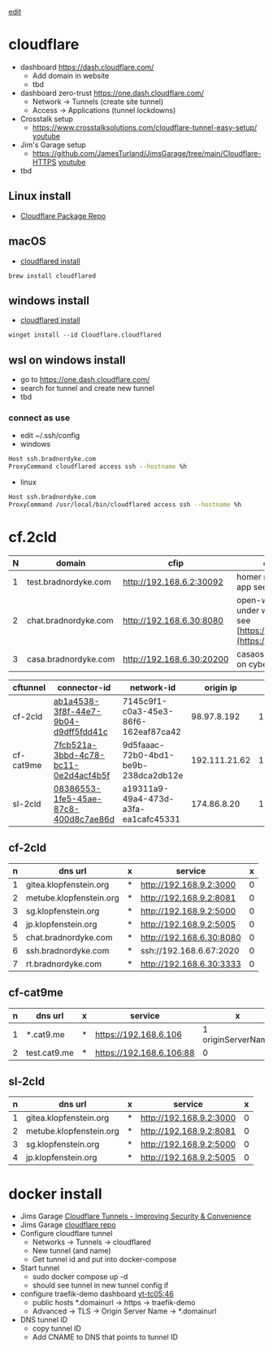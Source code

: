 [edit](https://github.com/2cld/netstack/edit/master/docs/wan/cloudflare/README.md)

# cloudflare
- dashboard https://dash.cloudflare.com/
  - Add domain in website
  - tbd
- dashboard zero-trust https://one.dash.cloudflare.com/
  - Network -> Tunnels (create site tunnel)
  - Access -> Applications (tunnel lockdowns)
- Crosstalk setup
  - https://www.crosstalksolutions.com/cloudflare-tunnel-easy-setup/ [youtube](https://www.youtube.com/watch?v=ZvIdFs3M5ic)
- Jim's Garage setup
  - https://github.com/JamesTurland/JimsGarage/tree/main/Cloudflare-HTTPS [youtube](https://www.youtube.com/watch?v=U8hUNw2E1ZM)
- tbd

## Linux install
- [Cloudflare Package Repo](https://pkg.cloudflare.com/)

## macOS
- [cloudflared install](https://developers.cloudflare.com/cloudflare-one/connections/connect-networks/downloads/)
```
brew install cloudflared
```

## windows install
- [cloudflared install](https://developers.cloudflare.com/cloudflare-one/connections/connect-networks/downloads/)
```
winget install --id Cloudflare.cloudflared
```

## wsl on windows install
- go to https://one.dash.cloudflare.com/
- search for tunnel and create new tunnel
- tbd
### connect as use
- edit ~/.ssh/config
- windows
```cmd
Host ssh.bradnordyke.com
ProxyCommand cloudflared access ssh --hostname %h
```
- linux
```bash
Host ssh.bradnordyke.com
ProxyCommand /usr/local/bin/cloudflared access ssh --hostname %h
```

# cf.2cld

| N | domain | cfip | description |
| - | ------ | ---- | ----------- |
| 1 | test.bradnordyke.com | http://192.168.6.2:30092 | homer running as truenas app see [tbd]() |
| 2 | chat.bradnordyke.com | http://192.168.6.30:8080 | open-webui running under wsl on cybertruck see [https://ai.2cld.net/docs/](https://ai.2cld.net/docs/) |
| 3 | casa.bradnordyke.com | http://192.168.6.30:20200 | casaos running under wsl on cybertruck see [tbd]() |

| cftunnel | connector-id | network-id | origin ip | private ip | hostname |
| -------- | ------------ | ---------- | --------- | ---------- | -------- |
| cf-2cld | [ab1a4538-3f8f-44e7-9b04-d9dff5fdd41c](https://one.dash.cloudflare.com/830c41d5976453f0c03f34d4f765b229/networks/tunnels/7145c9f1-c0a3-45e3-86f6-162eaf87ca42/connectors/ab1a4538-3f8f-44e7-9b04-d9dff5fdd41c?backTo=eyJ0ZXh0IjoiQmFjayB0byB0dW5uZWxzIiwidXJsIjoiLzgzMGM0MWQ1OTc2NDUzZjBjMDNmMzRkNGY3NjViMjI5L25ldHdvcmtzL3R1bm5lbHMifQ%3D%3D) | 7145c9f1-c0a3-45e3-86f6-162eaf87ca42 | 98.97.8.192 | 192.168.9.2 | cf-cloudflared |
| cf-cat9me | [7fcb521a-3bbd-4c78-bc11-0e2d4acf4b5f](https://one.dash.cloudflare.com/830c41d5976453f0c03f34d4f765b229/networks/tunnels/9d5faaac-72b0-4bd1-be9b-238dca2db12e/connectors/7fcb521a-3bbd-4c78-bc11-0e2d4acf4b5f?backTo=eyJ0ZXh0IjoiQmFjayB0byB0dW5uZWxzIiwidXJsIjoiLzgzMGM0MWQ1OTc2NDUzZjBjMDNmMzRkNGY3NjViMjI5L25ldHdvcmtzL3R1bm5lbHMifQ%3D%3D) | 9d5faaac-72b0-4bd1-be9b-238dca2db12e | 192.111.21.62 | 172.18.0.3 | e6f22b61a96c |
| sl-2cld | [08386553-1fe5-45ae-87c8-400d8c7ae86d](https://one.dash.cloudflare.com/830c41d5976453f0c03f34d4f765b229/networks/tunnels/a19311a9-49a4-473d-a3fa-ea1cafc45331/connectors/08386553-1fe5-45ae-87c8-400d8c7ae86d?backTo=eyJ0ZXh0IjoiQmFjayB0byB0dW5uZWxzIiwidXJsIjoiLzgzMGM0MWQ1OTc2NDUzZjBjMDNmMzRkNGY3NjViMjI5L25ldHdvcmtzL3R1bm5lbHMifQ%3D%3D) | a19311a9-49a4-473d-a3fa-ea1cafc45331 | 174.86.8.20 | 192.168.0.143 | slwin11ops |

## cf-2cld

| n | dns url                 | x | service                  | x |
| - | ----------------------- | - | ------------------------ | - |
| 1 | gitea.klopfenstein.org  | * | http://192.168.9.2:3000  | 0 |
| 2 | metube.klopfenstein.org | * | http://192.168.9.2:8081  | 0 |
| 3 | sg.klopfenstein.org     | * | http://192.168.9.2:5000  | 0 |
| 4 | jp.klopfenstein.org     | * | http://192.168.9.2:5005  | 0 |
| 5 | chat.bradnordyke.com    | * | http://192.168.6.30:8080 | 0 |
| 6 | ssh.bradnordyke.com     | * | ssh://192.168.6.67:2020  | 0 |
| 7 | rt.bradnordyke.com      | * | http://192.168.6.30:3333 | 0 |

## cf-cat9me

| n | dns url                 | x | service                  | x |
| - | ----------------------- | - | ------------------------ | - |
| 1 | *.cat9.me               | * | https://192.168.6.106    | 1 originServerName |
| 2 | test.cat9.me            | * | https://192.168.6.106:88 | 0 |

## sl-2cld

| n | dns url                 | x | service                  | x |
| - | ----------------------- | - | ------------------------ | - |
| 1 | gitea.klopfenstein.org  | * | http://192.168.9.2:3000  | 0 |
| 2 | metube.klopfenstein.org | * | http://192.168.9.2:8081  | 0 |
| 3 | sg.klopfenstein.org     | * | http://192.168.9.2:5000  | 0 |
| 4 | jp.klopfenstein.org     | * | http://192.168.9.2:5005  | 0 |

# docker install
- Jims Garage [Cloudflare Tunnels - Improving Security & Convenience](https://www.youtube.com/watch?v=U8hUNw2E1ZM)
- Jims Garage [cloudflare repo](https://github.com/JamesTurland/JimsGarage/blob/main/Cloudflare-HTTPS/cloudflared/docker-compose.yaml)
- Configure cloudflare tunnel
  - Networks -> Tunnels -> cloudflared
  - New tunnel (and name)
  - Get tunnel id and put into docker-compose
- Start tunnel
  - sudo docker compose up -d
  - should see tunnel in new tunnel config if
- configure traefik-demo dashboard [yt-tc05:46](https://youtu.be/U8hUNw2E1ZM?t=346)
  - public hosts *.domainurl -> https -> traefik-demo
  - Advanced -> TLS -> Origin Server Name -> *.domainurl
- DNS tunnel ID
  - copy tunnel ID
  - Add CNAME to DNS that points to tunnel ID
